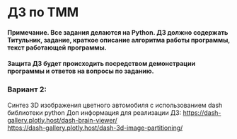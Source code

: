 # ДЗ по ТММ 

#### Примечание. Все задания делаются на Python. ДЗ должно содержать Титульник, задание, краткое описание алгоритма работы программы, текст работающей программы.  
#### Защита ДЗ будет происходить посредством демонстрации программы и ответов на вопросы по заданию.

### Вариант 2:
Синтез 3D изображения цветного автомобиля с использованием dash библиотеки python 
Доп информация для реализации ДЗ: 
https://dash-gallery.plotly.host/dash-brain-viewer/   
https://dash-gallery.plotly.host/dash-3d-image-partitioning/
